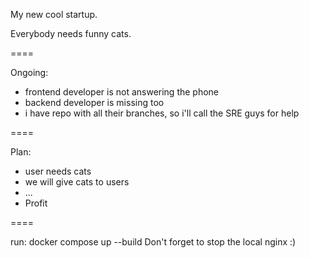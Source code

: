 My new cool startup.

Everybody needs funny cats.

====

Ongoing:
- frontend developer is not answering the phone
- backend developer is missing too
- i have repo with all their branches, so i'll call the SRE guys for help

====

Plan: 
- user needs cats
- we will give cats to users
- ...
- Profit

====

run: docker compose up --build 
Don't forget to stop the local nginx :)
